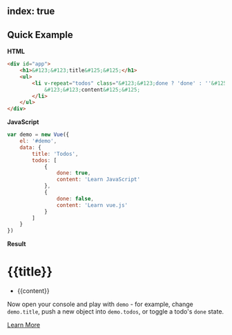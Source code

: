 index: true
---

## Quick Example

**HTML**

``` html
<div id="app">
    <h1>&#123;&#123;title&#125;&#125;</h1>
    <ul>
        <li v-repeat="todos" class="&#123;&#123;done ? 'done' : ''&#125;&#125;">
            &#123;&#123;content&#125;&#125;
        </li>
    </ul>
</div>
```

**JavaScript**

``` js
var demo = new Vue({
    el: '#demo',
    data: {
        title: 'Todos',
        todos: [
            {
                done: true,
                content: 'Learn JavaScript'
            },
            {
                done: false,
                content: 'Learn vue.js'
            }
        ]
    }
})
```

**Result**

<div id="demo"><h1>&#123;&#123;title&#125;&#125;</h1><ul><li v-repeat="todos" class="&#123;&#123;done ? 'done' : ''&#125;&#125;">&#123;&#123;content&#125;&#125;</li></ul></div>
<script src="/js/vue.min.js"></script>
<script>
var demo = new Vue({
    el: '#demo',
    data: {
        title: 'Todos',
        todos: [
            {
                done: true,
                content: 'Learn JavaScript'
            },
            {
                done: false,
                content: 'Learn vue.js'
            }
        ]
    }
})
</script>

Now open your console and play with `demo` - for example, change `demo.title`, push a new object into `demo.todos`, or toggle a todo's `done` state.

<p id="learn-more"><a class="button" href="/guide/getting-started.html">Learn More</a></p>